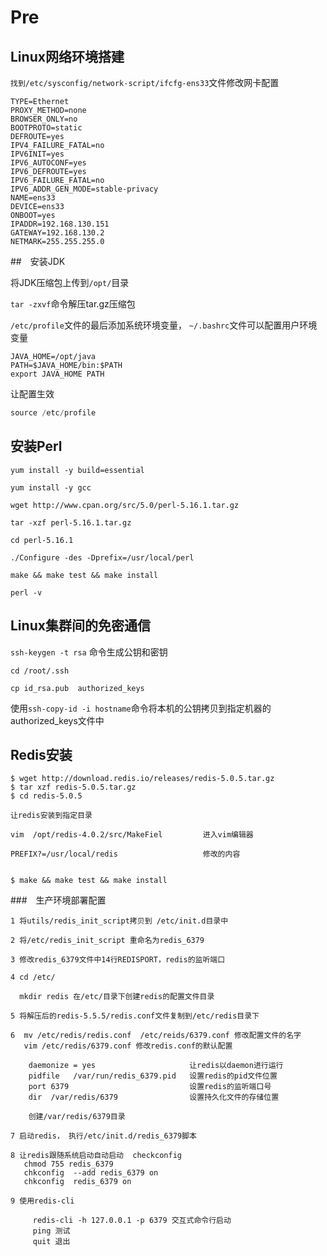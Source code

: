 # Pre

## Linux网络环境搭建

`找到/etc/sysconfig/network-script/ifcfg-ens33`文件修改网卡配置

```shell
TYPE=Ethernet
PROXY_METHOD=none
BROWSER_ONLY=no
BOOTPROTO=static
DEFROUTE=yes
IPV4_FAILURE_FATAL=no
IPV6INIT=yes
IPV6_AUTOCONF=yes
IPV6_DEFROUTE=yes
IPV6_FAILURE_FATAL=no
IPV6_ADDR_GEN_MODE=stable-privacy
NAME=ens33
DEVICE=ens33
ONBOOT=yes
IPADDR=192.168.130.151
GATEWAY=192.168.130.2
NETMARK=255.255.255.0
```



##　安装JDK

将JDK压缩包上传到`/opt/`目录

`tar -zxvf`命令解压tar.gz压缩包

`/etc/profile`文件的最后添加系统环境变量，   `~/.bashrc`文件可以配置用户环境变量

```shell
JAVA_HOME=/opt/java
PATH=$JAVA_HOME/bin:$PATH
export JAVA_HOME PATH
```

让配置生效

```java
source /etc/profile
```



## 安装Perl

```shell
yum install -y build=essential

yum install -y gcc

wget http://www.cpan.org/src/5.0/perl-5.16.1.tar.gz

tar -xzf perl-5.16.1.tar.gz

cd perl-5.16.1

./Configure -des -Dprefix=/usr/local/perl

make && make test && make install

perl -v
```



## Linux集群间的免密通信

`ssh-keygen -t rsa` 命令生成公钥和密钥

```shell
cd /root/.ssh

cp id_rsa.pub  authorized_keys
```

使用`ssh-copy-id -i hostname`命令将本机的公钥拷贝到指定机器的authorized_keys文件中



## Redis安装

```shell
$ wget http://download.redis.io/releases/redis-5.0.5.tar.gz
$ tar xzf redis-5.0.5.tar.gz
$ cd redis-5.0.5

让redis安装到指定目录

vim  /opt/redis-4.0.2/src/MakeFiel         进入vim编辑器

PREFIX?=/usr/local/redis                   修改的内容


$ make && make test && make install

```



###　生产环境部署配置

```shell
1 将utils/redis_init_script拷贝到 /etc/init.d目录中

2 将/etc/redis_init_script 重命名为redis_6379

3 修改redis_6379文件中14行REDISPORT，redis的监听端口

4 cd /etc/   

  mkdir redis 在/etc/目录下创建redis的配置文件目录

5 将解压后的redis-5.5.5/redis.conf文件复制到/etc/redis目录下

6  mv /etc/redis/redis.conf  /etc/reids/6379.conf 修改配置文件的名字
   vim /etc/redis/6379.conf 修改redis.conf的默认配置

    daemonize = yes                     让redis以daemon进行运行
    pidfile   /var/run/redis_6379.pid   设置redis的pid文件位置
    port 6379                           设置redis的监听端口号
    dir  /var/redis/6379                设置持久化文件的存储位置
    
    创建/var/redis/6379目录
    
7 启动redis， 执行/etc/init.d/redis_6379脚本

8 让redis跟随系统启动自动启动  checkconfig 
   chmod 755 redis_6379
   chkconfig  --add redis_6379 on
   chkconfig  redis_6379 on
   
9 使用redis-cli

     redis-cli -h 127.0.0.1 -p 6379 交互式命令行启动
     ping 测试
     quit 退出     
```



